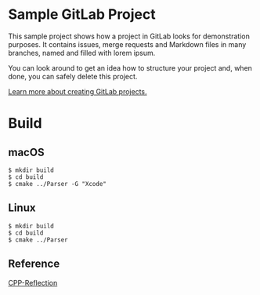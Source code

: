 # Sample GitLab Project

This sample project shows how a project in GitLab looks for demonstration purposes. It contains issues, merge requests and Markdown files in many branches,
named and filled with lorem ipsum.

You can look around to get an idea how to structure your project and, when done, you can safely delete this project.

[Learn more about creating GitLab projects.](https://docs.gitlab.com/ee/gitlab-basics/create-project.html)

# Build
## macOS

```
$ mkdir build
$ cd build
$ cmake ../Parser -G "Xcode"
```

## Linux

```
$ mkdir build
$ cd build
$ cmake ../Parser
```
## Reference

[CPP-Reflection](https://github.com/AustinBrunkHorst/CPP-Reflection)
